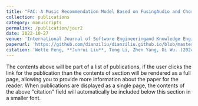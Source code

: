```yaml
---
title: "FAC: A Music Recommendation Model Based on FusingAudio and Chord Features (115)"
collection: publications
category: manuscripts
permalink: /publication/jour2
date: 2022-10-27
venue: 'International Journal of Software Engineeringand Knowledge Engineer (IJSEKE, CCF C)'
paperurl: 'https://github.com/dianziliu/dianziliu.github.io/blob/master/files/[2][IJSEKE22]FAC A Music Recommendation Model Based on Fusing'
citation: 'Wette Feng, **Junrui Liu**, Tong Li, Zhen Yang, Di Wu. (2024). &quot;FAC: A Music Recommendation Model Based on FusingAudio and Chord Features (115.&quot; <i>International Journal of Software Engineeringand Knowledge Engineer</i>. Vol. 32, Nos. 11 & 12 (2022) 1753–1770.'
---
```

The contents above will be part of a list of publications, if the user clicks the link for the publication than the contents of section will be rendered as a full page, allowing you to provide more information about the paper for the reader. When publications are displayed as a single page, the contents of the above "citation" field will automatically be included below this section in a smaller font.
